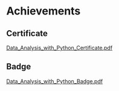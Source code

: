 

# Achievements
## Certificate
[Data_Analysis_with_Python_Certificate.pdf](https://prod-files-secure.s3.us-west-2.amazonaws.com/03e82b26-cccb-4906-bb56-adabcbdc0655/1aa3a050-2338-4a85-85d5-899bad17a31c/Data_Analysis_with_Python_Certificate.pdf?X-Amz-Algorithm=AWS4-HMAC-SHA256&X-Amz-Content-Sha256=UNSIGNED-PAYLOAD&X-Amz-Credential=ASIAZI2LB46673IZFPQN%2F20250128%2Fus-west-2%2Fs3%2Faws4_request&X-Amz-Date=20250128T221333Z&X-Amz-Expires=3600&X-Amz-Security-Token=IQoJb3JpZ2luX2VjEHYaCXVzLXdlc3QtMiJHMEUCIQC81KlZ8P2qZGhRzVjAu%2BYw7K7YS%2Fdga7sVQoRDVvdjPgIgO%2BaqW5OIEsrrfpf50D21JjHJ43%2FNh13LikXlXiKtpFUq%2FwMIfhAAGgw2Mzc0MjMxODM4MDUiDLZ5nve7w1e7yusXjyrcA2Lequf%2B8bBsCAjva%2BjARdZCGc4vNRGoskfwr2DkaNkMBFyWiL%2BPVKfSexHyXS928CK5Xuuir%2Ff0euLlSd%2FDlKXYFp3LcmX7vNUUKu4i1pBMhDClt0%2Bu6c9Z62QYNDtZADaReV1YUYDitZda%2FnrzkzOyg9jTiHximTmrB8oJQukaae1jTqUiz4bZNXcaekSSaPjYtd2gmemMZFQfZ7gxpdnh9VdflM1H0ekZhQd7Gc%2BsVtE6x91hwrmxslv8PKjo5gCqvHQZfNv2wz2aSEyA466ra%2FIoEyFIgU%2FHNGMfCjUEGTpbPDmWsfINQFCq2%2BBt8aNUW8WNpEZQVb2RhXnyfy%2BtTXQAgjfD%2FopDY05kRTIQckqj9gW9%2FHiAL17v35kn0O03kY62QeTZD8c65mKOHM6i4sDb7WKS6nFMX6xz9QBaoecBuuUHMOV2ZiSkl4A1OKtbgHwAkxi3J0FNsH6kQU2uyK92y2fsgPtbanfd7XCnDnu85RvPAbwp3NOvWxF3S3K72yMzVbbnWnTWpSQfdsr59v5Pv%2FpVFFWAowXNaMlidgEDc9vzgfWkF058KIXUSOEEZpYtLo0d5mOPNBMaE9XPP3gqjTjDN6ArnyyaptXVvci%2BVA%2FgZ8ffMuakMJ6U5bwGOqUBy7lYreTuR21qX%2B7nls1zmzF98hJsyF6z3iXK4OTRBkorTo4FdT0Bn9V2%2FdrBZzdiR2QwcLLu2eFH38LAMChDCBTj9kpI9LZsqPXf55bzT2DbYNz8%2BIjUMy%2FTI%2B5HBjXwNZ8eeBZAp1Yrqn%2BoP7fLMRrZU3s0TRBdzGoh06MVoxYj2%2FHmyfVGiO5VjehR5SbXn%2FnirD5jLneKlS5uCjX9uMIVV4uj&X-Amz-Signature=8480a00248016314a48d507fa49bf68c020258d746c329aad4f9e1429c3368ed&X-Amz-SignedHeaders=host&x-id=GetObject)
## Badge
[Data_Analysis_with_Python_Badge.pdf](https://prod-files-secure.s3.us-west-2.amazonaws.com/03e82b26-cccb-4906-bb56-adabcbdc0655/4fa9bcf8-b584-40dd-8775-c0bfadf6a6f0/Data_Analysis_with_Python_Badge.pdf?X-Amz-Algorithm=AWS4-HMAC-SHA256&X-Amz-Content-Sha256=UNSIGNED-PAYLOAD&X-Amz-Credential=ASIAZI2LB46673IZFPQN%2F20250128%2Fus-west-2%2Fs3%2Faws4_request&X-Amz-Date=20250128T221333Z&X-Amz-Expires=3600&X-Amz-Security-Token=IQoJb3JpZ2luX2VjEHYaCXVzLXdlc3QtMiJHMEUCIQC81KlZ8P2qZGhRzVjAu%2BYw7K7YS%2Fdga7sVQoRDVvdjPgIgO%2BaqW5OIEsrrfpf50D21JjHJ43%2FNh13LikXlXiKtpFUq%2FwMIfhAAGgw2Mzc0MjMxODM4MDUiDLZ5nve7w1e7yusXjyrcA2Lequf%2B8bBsCAjva%2BjARdZCGc4vNRGoskfwr2DkaNkMBFyWiL%2BPVKfSexHyXS928CK5Xuuir%2Ff0euLlSd%2FDlKXYFp3LcmX7vNUUKu4i1pBMhDClt0%2Bu6c9Z62QYNDtZADaReV1YUYDitZda%2FnrzkzOyg9jTiHximTmrB8oJQukaae1jTqUiz4bZNXcaekSSaPjYtd2gmemMZFQfZ7gxpdnh9VdflM1H0ekZhQd7Gc%2BsVtE6x91hwrmxslv8PKjo5gCqvHQZfNv2wz2aSEyA466ra%2FIoEyFIgU%2FHNGMfCjUEGTpbPDmWsfINQFCq2%2BBt8aNUW8WNpEZQVb2RhXnyfy%2BtTXQAgjfD%2FopDY05kRTIQckqj9gW9%2FHiAL17v35kn0O03kY62QeTZD8c65mKOHM6i4sDb7WKS6nFMX6xz9QBaoecBuuUHMOV2ZiSkl4A1OKtbgHwAkxi3J0FNsH6kQU2uyK92y2fsgPtbanfd7XCnDnu85RvPAbwp3NOvWxF3S3K72yMzVbbnWnTWpSQfdsr59v5Pv%2FpVFFWAowXNaMlidgEDc9vzgfWkF058KIXUSOEEZpYtLo0d5mOPNBMaE9XPP3gqjTjDN6ArnyyaptXVvci%2BVA%2FgZ8ffMuakMJ6U5bwGOqUBy7lYreTuR21qX%2B7nls1zmzF98hJsyF6z3iXK4OTRBkorTo4FdT0Bn9V2%2FdrBZzdiR2QwcLLu2eFH38LAMChDCBTj9kpI9LZsqPXf55bzT2DbYNz8%2BIjUMy%2FTI%2B5HBjXwNZ8eeBZAp1Yrqn%2BoP7fLMRrZU3s0TRBdzGoh06MVoxYj2%2FHmyfVGiO5VjehR5SbXn%2FnirD5jLneKlS5uCjX9uMIVV4uj&X-Amz-Signature=d6364fbacd1ab87f284e388e5da002570208aa005ceff7a463e5c5f089a99f4a&X-Amz-SignedHeaders=host&x-id=GetObject)
